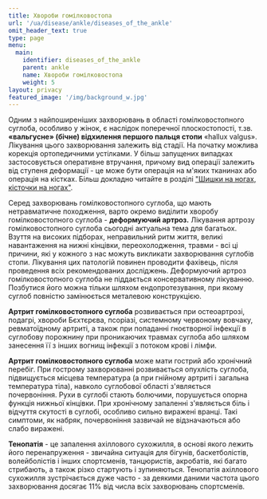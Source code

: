 ```yaml
---
title: Хвороби гомілковостопа
url: '/ua/disease/ankle/diseases_of_the_ankle'
omit_header_text: true
type: page
menu:
  main:
    identifier: diseases_of_the_ankle
    parent: ankle
    name: Хвороби гомілковостопа
    weight: 5
layout: privacy
featured_image: '/img/background_w.jpg'
---
```


Одним з найпоширеніших захворювань в області гомілковостопного суглоба, особливо у жінок, є наслідок поперечної
плоскостопості, т.зв. **«вальгусне» (бічне) відхилення першого пальця стопи** «hallux valgus». Лікування цього
захворювання залежить від стадії. На початку можлива корекція ортопедичними устілками. У більш запущених випадках
застосовується оперативне втручання, причому вид операції залежить від ступеня деформації - це може бути операція на
м'яких тканинах або операція на кістках. Більш докладно читайте в розділі 
["Шишки на ногах, кісточки на ногах"](/ua/disease/ankle/valgus_deformation_of_1_toe/).

Серед захворювань гомілковостопного суглоба, що мають нетравматичне походження, варто окремо виділити хворобу
гомілковостопного суглоба - **деформуючий артроз.** Лікування артрозу гомілковостопного суглоба сьогодні актуальна тема
для багатьох. Взуття на високих підборах, неправильний ритм життя, великі навантаження на нижні кінцівки,
переохолодження, травми - всі ці причини, які у кожного з нас можуть викликати захворювання суглобів стопи. Лікування
цих патологій повинен проводити фахівець, після проведення всіх рекомендованих досліджень. Деформуючий артроз
гомілковостопного суглоба не піддається консервативному лікуванню. Позбутися його можна тільки шляхом ендопротезування,
при якому суглоб повністю замінюється металевою конструкцією.

**Артрит гомілковостопного суглоба** розвивається при остеоартрозі, подагрі, хвороби Бєхтєрєва, псоріазі, системному
червоному вовчаку, ревматоїдному артриті, а також при попаданні гноєтворної інфекції в суглобову порожнину при
проникаючих травмах суглоба або шляхом занесення її з інших вогнищ інфекції з потоком крові і лімфи.

**Артрит гомілковостопного суглоба** може мати гострий або хронічний перебіг. При гострому захворюванні розвивається
опухлість суглоба, підвищується місцева температура (а при гнійному артриті і загальна температура тіла), навколо
суглобової області з'являється почервоніння. Рухи в суглобі стають болючими, порушується опорна функція нижньої
кінцівки. При хронічному запаленні з'являється біль і відчуття скутості в суглобі, особливо сильно виражені вранці. Такі
симптоми, як набряк, почервоніння зазвичай не відзначаються або слабо виражені.

**Тенопатія** - це запалення ахіллового сухожилля, в основі якого лежить його перенапруження - звичайна ситуація для
бігунів, баскетболістів, волейболістів і інших спортсменів, танцюристів, акробатів, які багато стрибають, а також різко
стартують і зупиняються. Тенопатія ахіллового сухожилля зустрічається дуже часто - за деякими даними частота цього
захворювання досягає 11% від числа всіх захворювань спортсменів.